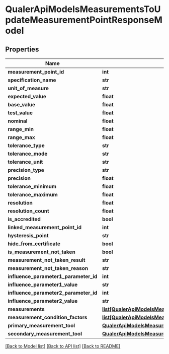# QualerApiModelsMeasurementsToUpdateMeasurementPointResponseModel

## Properties
Name | Type | Description | Notes
------------ | ------------- | ------------- | -------------
**measurement_point_id** | **int** |  | [optional] 
**specification_name** | **str** |  | [optional] 
**unit_of_measure** | **str** |  | [optional] 
**expected_value** | **float** |  | [optional] 
**base_value** | **float** |  | [optional] 
**test_value** | **float** |  | [optional] 
**nominal** | **float** |  | [optional] 
**range_min** | **float** |  | [optional] 
**range_max** | **float** |  | [optional] 
**tolerance_type** | **str** |  | [optional] 
**tolerance_mode** | **str** |  | [optional] 
**tolerance_unit** | **str** |  | [optional] 
**precision_type** | **str** |  | [optional] 
**precision** | **float** |  | [optional] 
**tolerance_minimum** | **float** |  | [optional] 
**tolerance_maximum** | **float** |  | [optional] 
**resolution** | **float** |  | [optional] 
**resolution_count** | **float** |  | [optional] 
**is_accredited** | **bool** |  | [optional] 
**linked_measurement_point_id** | **int** |  | [optional] 
**hysteresis_point** | **str** |  | [optional] 
**hide_from_certificate** | **bool** |  | [optional] 
**is_measurement_not_taken** | **bool** |  | [optional] 
**measurement_not_taken_result** | **str** |  | [optional] 
**measurement_not_taken_reason** | **str** |  | [optional] 
**influence_parameter1_parameter_id** | **int** |  | [optional] 
**influence_parameter1_value** | **str** |  | [optional] 
**influence_parameter2_parameter_id** | **int** |  | [optional] 
**influence_parameter2_value** | **str** |  | [optional] 
**measurements** | [**list[QualerApiModelsMeasurementsToUpdateMeasurementResponseModel]**](QualerApiModelsMeasurementsToUpdateMeasurementResponseModel.md) |  | [optional] 
**measurement_condition_factors** | [**list[QualerApiModelsMeasurementsToUpdateMeasurementConditionFactorResponse]**](QualerApiModelsMeasurementsToUpdateMeasurementConditionFactorResponse.md) |  | [optional] 
**primary_measurement_tool** | [**QualerApiModelsMeasurementsToUpdateMeasurementToolResponseModel**](QualerApiModelsMeasurementsToUpdateMeasurementToolResponseModel.md) |  | [optional] 
**secondary_measurement_tool** | [**QualerApiModelsMeasurementsToUpdateMeasurementToolResponseModel**](QualerApiModelsMeasurementsToUpdateMeasurementToolResponseModel.md) |  | [optional] 

[[Back to Model list]](../README.md#documentation-for-models) [[Back to API list]](../README.md#documentation-for-api-endpoints) [[Back to README]](../README.md)


